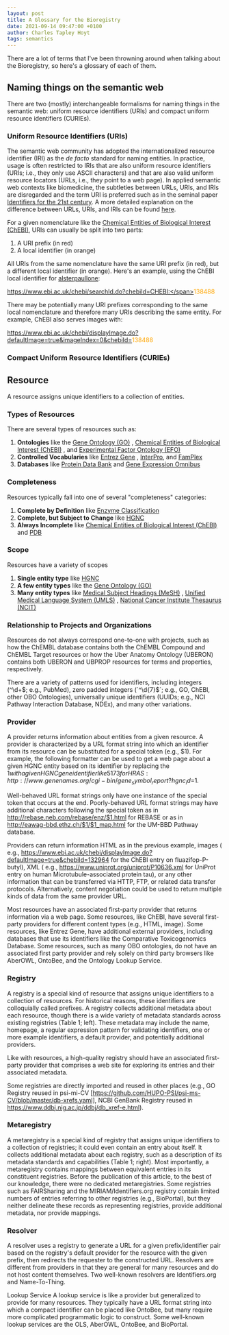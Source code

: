 ```yaml
---
layout: post
title: A Glossary for the Bioregistry
date: 2021-09-14 09:47:00 +0100
author: Charles Tapley Hoyt
tags: semantics
---
```

There are a lot of terms that I've been throwning around when talking about
the Bioregistry, so here's a glossary of each of them.

## Naming things on the semantic web

There are two (mostly) interchangeable formalisms for naming things in the
semantic web: uniform resource identifiers (URIs) and compact uniform
resource identifiers (CURIEs).

### Uniform Resource Identifiers (URIs)

The semantic web community has adopted the internationalized resource identifier
(IRI) as the _de facto_ standard for naming entities. In practice, usage is
often restricted to IRIs that are also uniform resource identifiers (URIs; i.e.,
they only use ASCII characters) and that are also valid uniform resource
locators (URLs, i.e., they point to a web page). In applied semantic web
contexts like biomedicine, the subtleties between URLs, URIs, and IRIs are
disregarded and the term URI is preferred such as in the seminal paper 
[Identifiers for the 21st century](https://journals.plos.org/plosbiology/article?id=10.1371/journal.pbio.2001414#sec001).
A more detailed explanation on the difference between URLs, URIs, and IRIs can
be found [here](https://fusion.cs.uni-jena.de/fusion/2016/11/18/iri-uri-url-urn-and-their-differences/).

For a given nomenclature like the [Chemical Entities of Biological Interest (ChEBI)](https://www.ebi.ac.uk/chebi),
URIs can usually be split into two parts:

1. A URI prefix (in red)
2. A local identifier (in orange)

All URIs from the same nomenclature have the same URI prefix (in red),
but a different local identifier (in orange). Here's an example, using the ChEBI
local identifier
for [alsterpaullone](https://www.ebi.ac.uk/chebi/searchId.do?chebiId=CHEBI:138488):

<span style="color:red">https://www.ebi.ac.uk/chebi/searchId.do?chebiId=CHEBI:</span><span
style="color:orange">138488</span>

There may be potentially many URI prefixes corresponding to the same local
nomenclature and therefore many URIs describing the same entity. For example,
ChEBI also serves images with:

<span style="color:red">https://www.ebi.ac.uk/chebi/displayImage.do?defaultImage=true&imageIndex=0&chebiId=</span><span
style="color:orange">138488</span>

### Compact Uniform Resource Identifiers (CURIEs)


## Resource

A resource assigns unique identifiers to a collection of entities.

### Types of Resources

There are several types of resources such as:

1. **Ontologies** like the [Gene Ontology (GO)](https://bioregistry.io/go)
   , [Chemical Entities of Biological Interest (ChEBI)](https://bioregisty.io/chebi)
   , and [Experimental Factor Ontology (EFO)](https://bioregistry.io/efo)
2. **Controlled Vocabularies**
   like [Entrez Gene](https://bioregistry.io/ncbigene)
   , [InterPro](https://biorestry.io/interpro),
   and [FamPlex](https://bioregistry.io/fplx)
3. **Databases** like [Protein Data Bank](https://bioregistry.io/pdb)
   and [Gene Expression Omnibus](https://bioregistry.io/geo)

### Completeness

Resources typically fall into one of several "completeness" categories:

1. **Complete by Definition**
   like [Enzyme Classification](https://bioregistry.io/eccode)
2. **Complete, but Subject to Change** like [HGNC](https://bioregistry.io/hgnc)
3. **Always Incomplete**
   like [Chemical Entities of Biological Interest (ChEBI)](https://bioregisty.io/chebi)
   and [PDB](https://bioregistry.io/pdb)

### Scope

Resources have a variety of scopes

1. **Single entity type** like [HGNC](https://bioregistry.io/hgnc)
2. **A few entity types** like
   the [Gene Ontology (GO)](https://bioregistry.io/go)
3. **Many entity types**
   like [Medical Subject Headings (MeSH)](https://bioregistry.io/mesh)
   , [Unified Medical Language System (UMLS)](https://bioregistry.io/ums)
   , [National Cancer Institute Thesaurus (NCIT)](https://bioregistry.io/ncit)

### Relationship to Projects and Organizations

Resources do not always correspond one-to-one with projects, such as how the
ChEMBL database contains both the ChEMBL Compound and ChEMBL Target resources or
how the Uber Anatomy Ontology (UBERON) contains both UBERON and UBPROP resources
for terms and properties, respectively.

There are a variety of patterns used for identifiers, including integers (^\d+$;
e.g., PubMed), zero padded integers (`^\d{7}$`; e.g., GO, ChEBI, other OBO
Ontologies), universally unique identifiers (UUIDs; e.g., NCI Pathway
Interaction Database, NDEx), and many other variations.

### Provider

A provider returns information about entities from a given resource. A provider
is characterized by a URL format string into which an identifier from its
resource can be substituted for a special token (e.g., $1). For example, the
following formatter can be used to get a web page about a given HGNC entity
based on its identifier by replacing the $1 with a given HGNC gene identifier
like 5173 for
HRAS: http://www.genenames.org/cgi-bin/gene_symbol_report?hgnc_id=$1.

Well-behaved URL format strings only have one instance of the special token that
occurs at the end. Poorly-behaved URL format strings may have additional
characters following the special token as
in http://rebase.neb.com/rebase/enz/$1.html for REBASE or as
in http://eawag-bbd.ethz.ch/$1/$1_map.html for the UM-BBD Pathway database.

Providers can return information HTML as in the previous example, images (
e.g., https://www.ebi.ac.uk/chebi/displayImage.do?defaultImage=true&chebiId=132964
for the ChEBI entry on fluazifop-P-butyl), XML (
e.g., https://www.uniprot.org/uniprot/P10636.xml for UniProt entry on human
Microtubule-associated protein tau), or any other information that can be
transferred via HTTP, FTP, or related data transfer protocols. Alternatively,
content negotiation could be used to return multiple kinds of data from the same
provider URL.

Most resources have an associated first-party provider that returns information
via a web page. Some resources, like ChEBI, have several first-party providers
for different content types (e.g., HTML, image). Some resources, like Entrez
Gene, have additional external providers, including databases that use its
identifiers like the Comparative Toxicogenomics Database. Some resources, such
as many OBO ontologies, do not have an associated first party provider and rely
solely on third party browsers like AberOWL, OntoBee, and the Ontology Lookup
Service.

### Registry

A registry is a special kind of resource that assigns unique identifiers to a
collection of resources. For historical reasons, these identifiers are
colloquially called prefixes. A registry collects additional metadata about each
resource, though there is a wide variety of metadata standards across existing
registries (Table 1; left). These metadata may include the name, homepage, a
regular expression pattern for validating identifiers, one or more example
identifiers, a default provider, and potentially additional providers.

Like with resources, a high-quality registry should have an associated
first-party provider that comprises a web site for exploring its entries and
their associated metadata.

Some registries are directly imported and reused in other places (e.g., GO
Registry reused in
psi-mi-CV [https://github.com/HUPO-PSI/psi-ms-CV/blob/master/db-xrefs.yaml],
NCBI GenBank Registry reused in https://www.ddbj.nig.ac.jp/ddbj/db_xref-e.html).

### Metaregistry

A metaregistry is a special kind of registry that assigns unique identifiers to
a collection of registries; it could even contain an entry about itself. It
collects additional metadata about each registry, such as a description of its
metadata standards and capabilities (Table 1; right). Most importantly, a
metaregistry contains mappings between equivalent entries in its constituent
registries. Before the publication of this article, to the best of our
knowledge, there were no dedicated metaregistries. Some registries such as
FAIRSharing and the MIRIAM/Identifiers.org registry contain limited numbers of
entries referring to other registries (e.g., BioPortal), but they neither
delineate these records as representing registries, provide additional metadata,
nor provide mappings.

### Resolver

A resolver uses a registry to generate a URL for a given prefix/identifier pair
based on the registry's default provider for the resource with the given prefix,
then redirects the requester to the constructed URL. Resolvers are different
from providers in that they are general for many resources and do not host
content themselves. Two well-known resolvers are Identifiers.org and
Name-To-Thing.

Lookup Service A lookup service is like a provider but generalized to provide
for many resources. They typically have a URL format string into which a compact
identifier can be placed like OntoBee, but many require more complicated
programmatic logic to construct. Some well-known lookup services are the OLS,
AberOWL, OntoBee, and BioPortal.